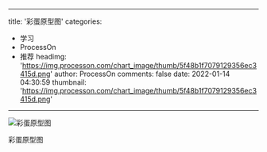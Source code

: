 
---
title: '彩蛋原型图'
categories: 
 - 学习
 - ProcessOn
 - 推荐
headimg: 'https://img.processon.com/chart_image/thumb/5f48b1f7079129356ec3415d.png'
author: ProcessOn
comments: false
date: 2022-01-14 04:30:59
thumbnail: 'https://img.processon.com/chart_image/thumb/5f48b1f7079129356ec3415d.png'
---

<div>   
<img class="thumb" alt="彩蛋原型图" src="https://img.processon.com/chart_image/thumb/5f48b1f7079129356ec3415d.png" referrerpolicy="no-referrer">
<p>彩蛋原型图</p>  
</div>
            